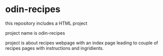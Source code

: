 # odin-recipes

this repository includes a HTML project 

project name is odin-recipes

project is about recipes webpage with an index page leading to couple of recipes pages with instructions and 
ingridients.
